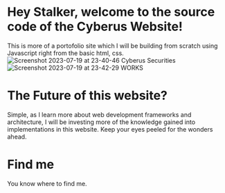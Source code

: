 # Hey Stalker, welcome to the source code of the Cyberus Website!
This is more of a portofolio site which I will be building from scratch using Javascript right from the basic html, css.
![Screenshot 2023-07-19 at 23-40-46 Cyberus Securities](https://github.com/WhiteHatCyberus/The-Cyberus-Website/assets/70995581/06bed206-415b-4220-9040-b8a62c09c778)
![Screenshot 2023-07-19 at 23-42-29 WORKS](https://github.com/WhiteHatCyberus/The-Cyberus-Website/assets/70995581/5b8b8b77-071b-4f14-8fda-d3d6f53ebf7e)
# The Future of this website?
Simple, as I learn more about web development frameworks and architecture, I will be investing more of the knowledge gained into implementations in this website. Keep your eyes peeled for the wonders ahead.

# Find me
You know where to find me.
